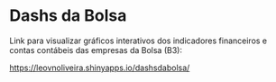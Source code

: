 # Dashs da Bolsa

Link para visualizar gráficos interativos dos indicadores financeiros e contas contábeis das empresas da Bolsa (B3):

 https://leovnoliveira.shinyapps.io/dashsdabolsa/
